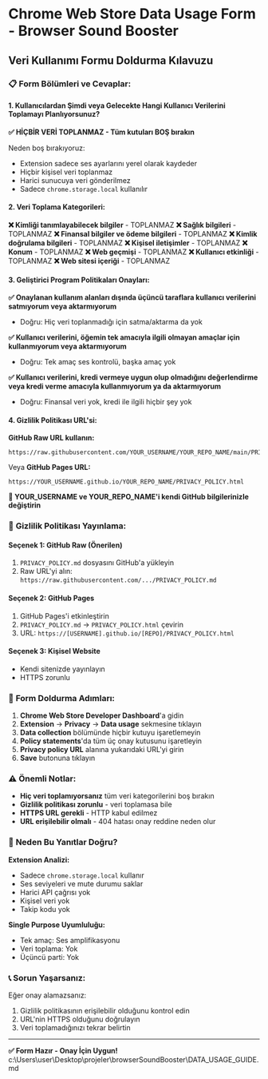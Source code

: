 # Chrome Web Store Data Usage Form - Browser Sound Booster

## Veri Kullanımı Formu Doldurma Kılavuzu

### 📋 **Form Bölümleri ve Cevaplar:**

#### 1. **Kullanıcılardan Şimdi veya Gelecekte Hangi Kullanıcı Verilerini Toplamayı Planlıyorsunuz?**

**✅ HİÇBİR VERİ TOPLANMAZ - Tüm kutuları BOŞ bırakın**

Neden boş bırakıyoruz:
- Extension sadece ses ayarlarını yerel olarak kaydeder
- Hiçbir kişisel veri toplanmaz
- Harici sunucuya veri gönderilmez
- Sadece `chrome.storage.local` kullanılır

#### 2. **Veri Toplama Kategorileri:**

**❌ Kimliği tanımlayabilecek bilgiler** - TOPLANMAZ
**❌ Sağlık bilgileri** - TOPLANMAZ
**❌ Finansal bilgiler ve ödeme bilgileri** - TOPLANMAZ
**❌ Kimlik doğrulama bilgileri** - TOPLANMAZ
**❌ Kişisel iletişimler** - TOPLANMAZ
**❌ Konum** - TOPLANMAZ
**❌ Web geçmişi** - TOPLANMAZ
**❌ Kullanıcı etkinliği** - TOPLANMAZ
**❌ Web sitesi içeriği** - TOPLANMAZ

#### 3. **Geliştirici Program Politikaları Onayları:**

**✅ Onaylanan kullanım alanları dışında üçüncü taraflara kullanıcı verilerini satmıyorum veya aktarmıyorum**
- Doğru: Hiç veri toplanmadığı için satma/aktarma da yok

**✅ Kullanıcı verilerini, öğemin tek amacıyla ilgili olmayan amaçlar için kullanmıyorum veya aktarmıyorum**
- Doğru: Tek amaç ses kontrolü, başka amaç yok

**✅ Kullanıcı verilerini, kredi vermeye uygun olup olmadığını değerlendirme veya kredi verme amacıyla kullanmıyorum ya da aktarmıyorum**
- Doğru: Finansal veri yok, kredi ile ilgili hiçbir şey yok

#### 4. **Gizlilik Politikası URL'si:**

**GitHub Raw URL kullanın:**
```
https://raw.githubusercontent.com/YOUR_USERNAME/YOUR_REPO_NAME/main/PRIVACY_POLICY.md
```

Veya **GitHub Pages URL:**
```
https://YOUR_USERNAME.github.io/YOUR_REPO_NAME/PRIVACY_POLICY.html
```

**📝 YOUR_USERNAME ve YOUR_REPO_NAME'i kendi GitHub bilgilerinizle değiştirin**

### 🔗 **Gizlilik Politikası Yayınlama:**

#### **Seçenek 1: GitHub Raw (Önerilen)**
1. `PRIVACY_POLICY.md` dosyasını GitHub'a yükleyin
2. Raw URL'yi alın: `https://raw.githubusercontent.com/.../PRIVACY_POLICY.md`

#### **Seçenek 2: GitHub Pages**
1. GitHub Pages'i etkinleştirin
2. `PRIVACY_POLICY.md` → `PRIVACY_POLICY.html` çevirin
3. URL: `https://[USERNAME].github.io/[REPO]/PRIVACY_POLICY.html`

#### **Seçenek 3: Kişisel Website**
- Kendi sitenizde yayınlayın
- HTTPS zorunlu

### 📝 **Form Doldurma Adımları:**

1. **Chrome Web Store Developer Dashboard**'a gidin
2. **Extension** → **Privacy** → **Data usage** sekmesine tıklayın
3. **Data collection** bölümünde hiçbir kutuyu işaretlemeyin
4. **Policy statements**'da tüm üç onay kutusunu işaretleyin
5. **Privacy policy URL** alanına yukarıdaki URL'yi girin
6. **Save** butonuna tıklayın

### ⚠️ **Önemli Notlar:**

- **Hiç veri toplamıyorsanız** tüm veri kategorilerini boş bırakın
- **Gizlilik politikası zorunlu** - veri toplamasa bile
- **HTTPS URL gerekli** - HTTP kabul edilmez
- **URL erişilebilir olmalı** - 404 hatası onay reddine neden olur

### 🎯 **Neden Bu Yanıtlar Doğru?**

**Extension Analizi:**
- Sadece `chrome.storage.local` kullanır
- Ses seviyeleri ve mute durumu saklar
- Harici API çağrısı yok
- Kişisel veri yok
- Takip kodu yok

**Single Purpose Uyumluluğu:**
- Tek amaç: Ses amplifikasyonu
- Veri toplama: Yok
- Üçüncü parti: Yok

### 📞 **Sorun Yaşarsanız:**

Eğer onay alamazsanız:
1. Gizlilik politikasının erişilebilir olduğunu kontrol edin
2. URL'nin HTTPS olduğunu doğrulayın
3. Veri toplamadığınızı tekrar belirtin

---

**✅ Form Hazır - Onay İçin Uygun!**</content>
<parameter name="filePath">c:\Users\user\Desktop\projeler\browserSoundBooster\DATA_USAGE_GUIDE.md